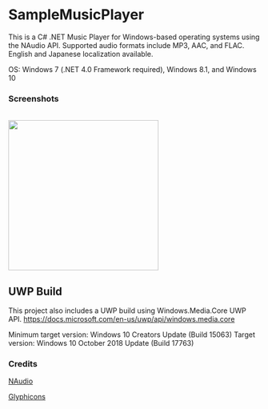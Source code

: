# SampleMusicPlayer
This is a C# .NET Music Player for Windows-based operating systems using the NAudio API. Supported audio formats include MP3, AAC, and FLAC. English and Japanese localization available.

OS: Windows 7 (.NET 4.0 Framework required), Windows 8.1, and Windows 10

### Screenshots

<br>
<img height="300" src="https://lh3.googleusercontent.com/MqqnhjYrDJjhI0ihAjU8TyJJOMWVyEED4IntcSD3smGKUTSmJfRwf71xysALTbH69uJxP-10VYUsVrk2Z3R21di5qHIRTHpOlh7LEzUBm_Jh9eGmtIivQN9sTgAFHs9lVuK-J-iAX39W5mYFm-8NEmkKVqE2EILS-nKJaNhYSzqXULjVbP052xESgCpMvb0L3Zv1TMfeTyR6LHN9JooKSAiEIWxq3EmPy73tExUiX_LS6M1yJFLZqSLkjwy-RrbPMV6IYcQOxvi3L9gYqU5K_Asv_f24K9z5PbPJ8LOtBffwEN8sB9DSSpnAz7uEB7eJVIx4kZl7FpIwaAgpo5XfBiTHErqt6uczAdN0VCRSy6gBREXow97st4neLeRAgWQ825bY8i4PH3q7UmZsopwn1gYzXWR9u7qZyJdDX2WI6_1Jy4dIfXPIAue6caW0SjKcy9mDEYx5O-us0dAhQcqIghTzAsODVO_7XnqwazqMmX3aMETqpk6g7OsfReiK-I1LZBFvfLGwbsUeg3VvXGUSpj3Ob1_ugscRClxAPhSyJP0AmrYVpsE1dk8NqeZeZGMRaM8UEAJzOoRy4T0zCPq0Zb-Ap5-Sx9QPOsghDUo=w646-h582-no"/>
<br>

## UWP Build

This project also includes a UWP build using Windows.Media.Core UWP API.
https://docs.microsoft.com/en-us/uwp/api/windows.media.core

Minimum target version: Windows 10 Creators Update (Build 15063)
Target version: Windows 10 October 2018 Update (Build 17763)

### Credits

[NAudio](https://github.com/naudio)

[Glyphicons](http://glyphicons.com/)

